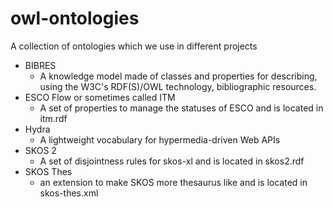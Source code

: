 # owl-ontologies

A collection of ontologies which we use in different projects

* BIBRES
    * A knowledge model made of classes and properties for describing, using the W3C's RDF(S)/OWL technology, bibliographic resources.
* ESCO Flow or sometimes called ITM
  * A set of properties to manage the statuses of ESCO and is located in itm.rdf
* Hydra
  * A lightweight vocabulary for hypermedia-driven Web APIs
* SKOS 2 
  * A set of disjointness rules for skos-xl and is located in skos2.rdf
* SKOS Thes
  * an extension to make SKOS more thesaurus like and is located in skos-thes.xml
